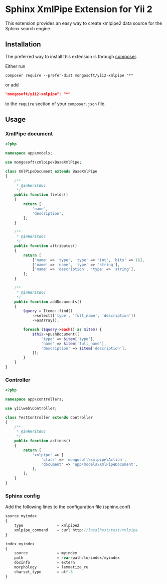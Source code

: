 Sphinx XmlPipe Extension for Yii 2
==================================

This extension provides an easy way to create xmlpipe2 data source for the Sphinx search engine.

Installation
------------

The preferred way to install this extension is through [composer](http://getcomposer.org/download/).

Either run

```
composer require --prefer-dist mongosoft/yii2-xmlpipe "*"
```

or add

```json
"mongosoft/yii2-xmlpipe": "*"
```

to the `require` section of your `composer.json` file.

Usage
-----

### XmlPipe document

```php
<?php

namespace app\models;

use mongosoft\xmlpipe\BaseXmlPipe;

class XmlPipeDocument extends BaseXmlPipe
{
    /**
     * @inheritdoc
     */
    public function fields()
    {
        return [
            'name',
            'description',
        ];
    }

    /**
     * @inheritdoc
     */
    public function attributes()
    {
        return [
            ['name' => 'type', 'type' => 'int', 'bits' => 16],
            ['name' => 'name', 'type' => 'string'],
            ['name' => 'description', 'type' => 'string'],
        ];
    }

    /**
     * @inheritdoc
     */
    public function addDocuments()
    {
        $query = Items::find()
            ->select(['type', 'full_name', 'description'])
            ->asArray();

        foreach ($query->each() as $item) {
            $this->pushDocument([
                'type' => $item['type'],
                'name' => $item['full_name'],
                'description' => $item['description'],
            ]);
        }
    }
}
```

### Controller

```php
<?php

namespace app\controllers;

use yii\web\Controller;

class TestController extends Controller
{
    /**
     * @inheritdoc
     */
    public function actions()
    {
        return [
            'xmlpipe' => [
                'class' => 'mongosoft\xmlpipe\Action',
                'document' => 'app\models\XmlPipeDocument',
            ],
        ];
    }
}
```

### Sphinx config

Add the following lines to the configuration file (sphinx.conf)

```php
source myindex
{
    type               = xmlpipe2
    xmlpipe_command    = curl http://localhost/test/xmlpipe
}

index myindex
{
    source             = myindex
    path               = /var/path/to/index/myindex
    docinfo            = extern
    morphology         = lemmatize_ru
    charset_type       = utf-8
}
```
